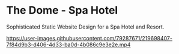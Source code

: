 # The Dome - Spa Hotel 
 Sophisticated Static Website Design for a Spa Hotel and Resort.
 



https://user-images.githubusercontent.com/79287671/219698407-7f84d9b3-d406-4d33-ba0d-4b086c9e3e2e.mp4

